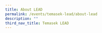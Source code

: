 ```yaml
---
title: About LEAD
permalink: /events/temasek-lead/about-lead
description: ""
third_nav_title: Temasek LEAD
---
```


